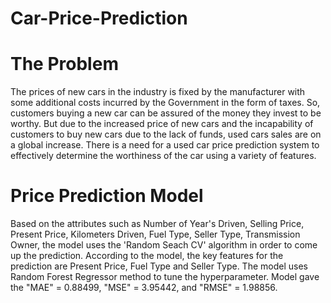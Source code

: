 # Car-Price-Prediction
# The Problem
The prices of new cars in the industry is fixed by the manufacturer with some additional costs incurred by the Government in the form of taxes. So, customers buying a new car can be assured of the money they invest to be worthy. But due to the increased price of new cars and the incapability of customers to buy new cars due to the lack of funds, used cars sales are on a global increase. There is a need for a used car price prediction system to effectively determine the worthiness of the car using a variety of features. 
# Price Prediction Model
Based on the attributes such as Number of Year's Driven, Selling Price, Present Price, Kilometers Driven, Fuel Type, Seller Type,	Transmission Owner, the model uses the 'Random Seach CV' algorithm in order to come up the prediction. According to the model, the key features for the prediction are  Present Price, Fuel Type and Seller Type. The model uses Random Forest Regressor method to tune the hyperparameter. Model gave the "MAE" = 0.88499, "MSE" = 3.95442, and "RMSE" = 1.98856.

